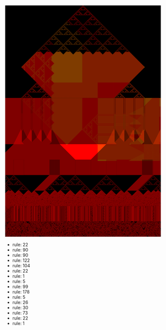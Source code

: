 ![photo](./output.png) 
 * rule: 22
* rule: 90
* rule: 90
* rule: 122
* rule: 104
* rule: 22
* rule: 1
* rule: 5
* rule: 99
* rule: 178
* rule: 5
* rule: 26
* rule: 30
* rule: 73
* rule: 22
* rule: 1
